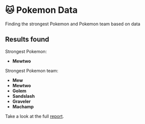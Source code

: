 # :cat: Pokemon Data
Finding the strongest Pokemon and Pokemon team based on data

## Results found
Strongest Pokemon:
- **Mewtwo**

Strongest Pokemon team:
- **Mew**
- **Mewtwo**
- **Golem**
- **Sandslash**
- **Graveler**
- **Machamp**

Take a look at the full [report](https://github.com/bariabbassi/pokemon-data/blob/master/pokemon_data_report.pdf).

